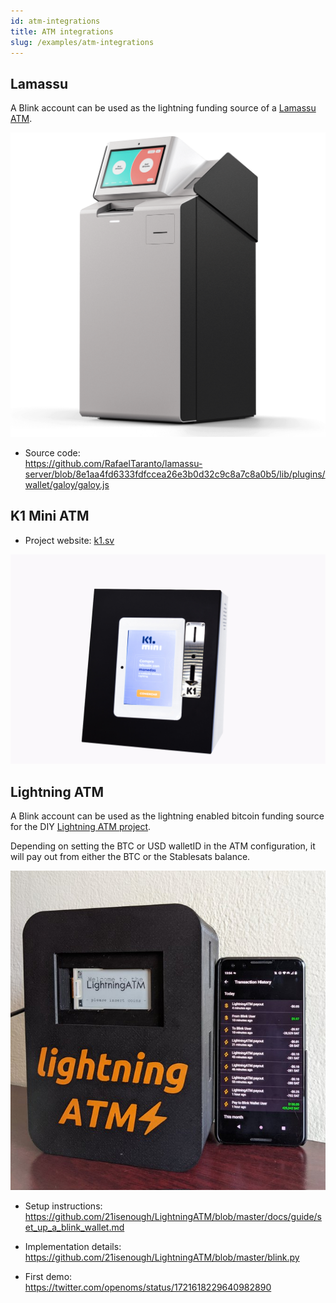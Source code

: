 ```yaml
---
id: atm-integrations
title: ATM integrations
slug: /examples/atm-integrations
---
```


## Lamassu
A Blink account can be used as the lightning funding source of a [Lamassu ATM](https://lamassu.is/).

<img src="/img/atm_lamassu.png" alt="Lamassu ATM" width="800"/>

* Source code:<br />
  https://github.com/RafaelTaranto/lamassu-server/blob/8e1aa4fd6333fdfccea26e3b0d32c9c8a7c8a0b5/lib/plugins/wallet/galoy/galoy.js

## K1 Mini ATM
* Project website: [k1.sv](https://k1.sv)

<img src="/img/atm_k1.png" alt="K1 Mini ATM" width="800"/>

## Lightning ATM
A Blink account can be used as the lightning enabled bitcoin funding source for the DIY [Lightning ATM project](https://github.com/21isenough/LightningATM#lightningatm).

Depending on setting the BTC or USD walletID in the ATM configuration, it will pay out from either the BTC or the Stablesats balance.

<img src="/img/lightning_atm.jpeg" alt="The Lightning ATM" width="800"/>

* Setup instructions:<br />
  https://github.com/21isenough/LightningATM/blob/master/docs/guide/set_up_a_blink_wallet.md

* Implementation details:<br />
  https://github.com/21isenough/LightningATM/blob/master/blink.py

* First demo:<br />
  https://twitter.com/openoms/status/1721618229640982890
